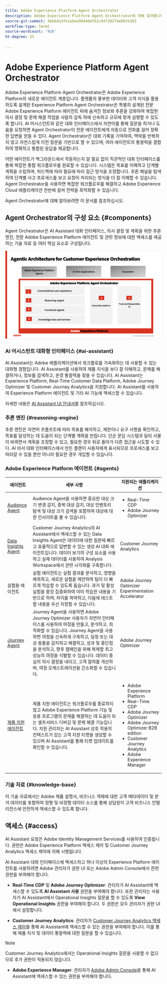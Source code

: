 ```yaml
---
title: Adobe Experience Platform Agent Orchestrator
description: Adobe Experience Platform Agent Orchestrator에 대해 알아봅니다.
source-git-commit: 4bb6da3fe1abee98446df62c94730274e0931493
workflow-type: tm+mt
source-wordcount: '916'
ht-degree: 2%

---
```


# Adobe Experience Platform Agent Orchestrator

Adobe Experience Platform Agent Orchestrator은 Adobe Experience Platform의 새로운 에이전트 계층입니다. 플랫폼의 풍부한 데이터와 고객 지식을 활용하도록 설계된 Experience Platform Agent Orchestrator은 특별히 설계된 전문 Adobe Experience Platform 에이전트 뒤에 숨겨진 정보와 추론을 강화하여 복잡한 의사 결정 및 문제 해결 작업을 사람의 감독 하에 신속하고 규모에 맞게 실행할 수 있도록 합니다. AI 어시스턴트와 같은 대화 인터페이스에서 자연어를 통해 질문을 하거나 도움을 요청하면 Agent Orchestrator이 전문 에이전트에게 자동으로 전화를 걸어 정확한 답변을 얻을 수 있다. Agent Orchestrator은 대화 기록을 기억하여, 맥락을 반복하지 않고 자연스럽게 이전 질문을 기반으로 할 수 있으며, 여러 에이전트의 통찰력을 결합하여 명확하고 통합된 응답을 제공합니다.

어떤 에이전트가 백그라운드에서 작동하는지 알 필요 없이 직관적인 대화 인터페이스를 통해 복잡한 통합 워크플로우를 완료할 수 있습니다. 시스템은 목표를 이해하고 단계별 계획을 수립하며, 피드백에 따라 필요에 따라 접근 방식을 조정합니다. 추론 패널을 탐색하여 단계별 사고 프로세스를 보고 요청이 처리되는 방식을 더 잘 이해할 수 있습니다. Agent Orchestrator을 사용하면 복잡한 워크플로우를 해결하고 Adobe Experience Cloud 애플리케이션 전반에 걸쳐 전략을 최적화할 수 있습니다.

Agent Orchestrator에 대해 알아보려면 이 문서를 참조하십시오.

## Agent Orchestrator의 구성 요소 {#components}

Agent Orchestrator은 AI Assistant 대화 인터페이스, 의사 결정 및 계획을 위한 추론 엔진, 전문 Adobe Experience Platform 에이전트 및 관련 정보에 대한 액세스를 제공하는 기술 자료 등 여러 핵심 요소로 구성됩니다.

![Agent Orchestrator의 마케팅 아키텍처입니다.](./images/agent-orchestrator/agentic-architecture.png)

### AI 어시스턴트 대화형 인터페이스 {#ai-assistant}

AI Assistant는 Adobe 애플리케이션에서 워크플로를 가속화하는 데 사용할 수 있는 대화형 경험입니다. AI Assistant를 사용하여 제품 지식을 보다 잘 이해하고, 문제를 해결하거나, 정보를 검색하고, 운영 통찰력을 찾을 수 있습니다. AI Assistant는 Experience Platform, Real-Time Customer Data Platform, Adobe Journey Optimizer 및 Customer Journey Analytics을 지원합니다. AI Assistant를 사용하여 Experience Platform 에이전트 및 기타 AI 기능에 액세스할 수 있습니다.

자세한 내용은 [AI Assistant UI 안내서](../ai-assistant/ai-assistant-ui.md)를 참조하십시오.

### 추론 엔진 {#reasoning-engine}

추론 엔진은 자연어 프롬프트에 따라 목표를 해석하고, 제한이나 요구 사항을 확인하고, 목표를 달성하는 데 도움이 되는 단계별 계획을 만듭니다. 단순 문답 시스템과 달리 사물이 바뀌면서 계획을 조정할 수 있고, 필요한 경우 뒤로 돌아가 다른 접근을 시도할 수 있다. AI 비서 대화 인터페이스에서 만든 플랜이 사용자에게 표시되므로 프로세스를 보고 따라갈 수 있을 뿐만 아니라 필요한 경우 개입할 수 있습니다.

### Adobe Experience Platform 에이전트 {#agents}

| 에이전트 | 세부 사항 | 지원되는 애플리케이션 |
| --- | --- | --- |
| [Audience Agent](audience.md) | Audience Agent을 사용하면 중요한 대상 크기 변경 감지, 중복 대상 감지, 대상 인벤토리 탐색 및 대상 크기 검색을 포함하여 대상에 대한 인사이트를 볼 수 있습니다. | <ul><li>Real-Time CDP</li><li>Adobe Journey Optimizer</li></ul> |
| [Data Insights Agent](https://experienceleague.adobe.com/en/docs/analytics-platform/using/cja-overview/cja-b2c-overview/data-analysis-ai) | Customer Journey Analytics의 AI Assistant에서 액세스할 수 있는 Data Insights Agent은 데이터에 대한 질문에 빠르고 효율적으로 답변할 수 있는 생성 AI 대화 에이전트입니다. 데이터 보기의 구성 요소를 사용하고 실제 데이터를 사용하여 Analysis Workspace에서 관련 시각화를 구축합니다. | Customer Journey Analytics |
| 실험용 에이전트 | 실험 에이전트는 실험 결과를 분석하고, 영향을 예측하고, 새로운 실험을 제안하여 팀이 더 빠르게 학습할 수 있도록 돕습니다. 과거 및 활성 실험을 중앙 집중화하여 이미 학습한 내용을 기반으로 하며, 차이를 파악하고, 다음에 테스트할 내용을 우선 지정할 수 있습니다. | Adobe Journey Optimizer Experimentation Accelerator |
| [Journey Agent](./ajo-agent-analyze.md) | Journey Agent을 사용하면 Adobe Journey Optimizer 사용자가 자연어 인터페이스를 사용하여 여정을 만들고, 분석하고, 최적화할 수 있습니다. Journey Agent을 사용하면 여정을 신속하게 구축하고, 일정 또는 대상 충돌을 감지하고 해결하고, 성과 및 중단점을 분석하고, 향후 캠페인을 위해 복제할 최고 성능의 여정을 식별할 수 있습니다. 데이터 중심의 의사 결정을 내리고, 고객 참여를 개선하며, 여정 오케스트레이션을 간소화할 수 있습니다. | Adobe Journey Optimizer |
| [제품 지원 에이전트](https://experienceleague.adobe.com/en/docs/experience-platform/ai-assistant/new-features/customer-support) | 제품 지원 에이전트는 워크플로우를 종료하지 않고 Adobe Experience Platform 기능 및 응용 프로그램의 문제를 해결하는 데 도움이 되는 셀프서비스 디버깅 및 문제 해결 기능입니다. 지원 관리자는 AI Assistant 상호 작용의 컨텍스트가 있는 고객 지원 티켓을 생성할 수 있으며 AI Assistant를 통해 티켓 업데이트를 확인할 수 있습니다. | <ul><li>Adobe Experience Platform</li><li>Real-Time CDP</li><li>Adobe Journey Optimizer</li><li>Adobe Journey Optimizer B2B edition</li><li>Customer Journey Analytics</li><li>Adobe Experience Manager</li></ul> |

### 기술 자료 {#knowledge-base}

이 기술 자료에서는 Adobe 제품 설명서, 비즈니스 객체에 대한 고객 메타데이터 및 분석 데이터를 포함하여 정형 및 비정형 데이터 소스를 통해 상담원이 고객 비즈니스 인텔리전스에 안전하게 액세스할 수 있도록 합니다.

## 액세스 {#access}

AI Assistant 요청은 Adobe Identity Management Services를 사용하여 인증됩니다. 권한은 Adobe Experience Platform 액세스 제어 및 Customer Journey Analytics 액세스 제어에 의해 시행됩니다.

AI Assistant 대화 인터페이스에 액세스하고 하나 이상의 Experience Platform 에이전트를 사용하려면 Adobe 관리자가 권한 UI 또는 Adobe Admin Console에서 관련 권한을 부여해야 합니다.

* **Real-Time CDP** 및 **Adobe Journey Optimizer**: 관리자가 AI Assistant에 액세스할 수 있도록 **AI Assistant 사용** 권한을 부여해야 합니다. 또한 관리자는 사용자가 AI Assistant에서 Operational Insights 질문을 할 수 있도록 **View Operational Insights** 권한을 부여해야 합니다. 두 권한은 모두 관리자가 권한 UI에서 설정합니다.

* **Customer Journey Analytics**: 관리자가 [Customer Journey Analytics 액세스 제어](https://experienceleague.adobe.com/en/docs/analytics-platform/using/technotes/access-control)를 통해 AI Assistant에 액세스할 수 있는 권한을 부여해야 합니다. 이를 통해 제품 지식 및 데이터 통찰력에 대한 질문을 할 수 있습니다.

>[!NOTE]
>
>Customer Journey Analytics에서는 Operational Insights 질문을 사용할 수 없으므로 추가 권한이 적용되지 않습니다.

* **Adobe Experience Manager**: 관리자가 [Adobe Admin Console](https://helpx.adobe.com/enterprise/using/admin-console.html)을 통해 AI Assistant에 액세스할 수 있는 권한을 부여해야 합니다.

